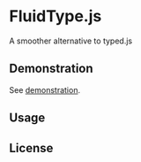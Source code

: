 # FluidType.js 

A smoother alternative to typed.js 

## Demonstration

See [demonstration](./example/index.html).

## Usage

## License

